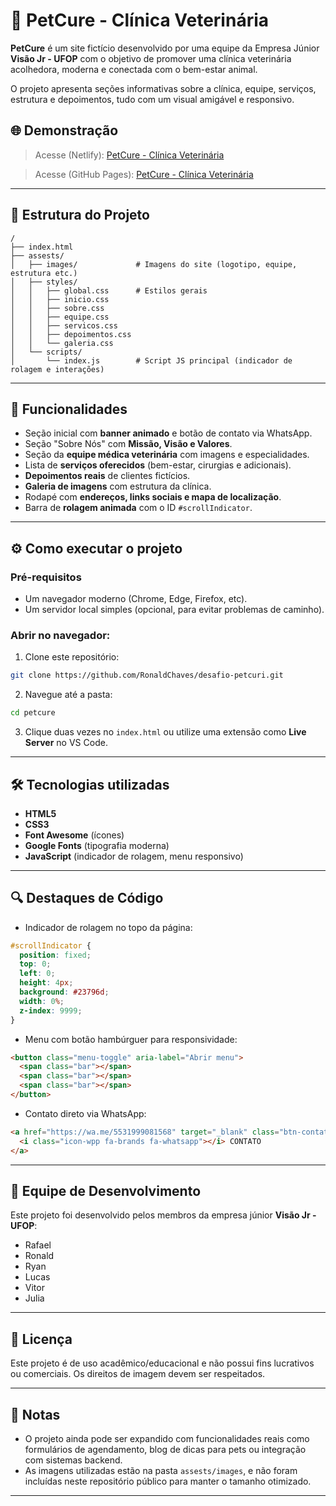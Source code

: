 # 🐾 PetCure - Clínica Veterinária

**PetCure** é um site fictício desenvolvido por uma equipe da Empresa Júnior **Visão Jr - UFOP** com o objetivo de promover uma clínica veterinária acolhedora, moderna e conectada com o bem-estar animal.

O projeto apresenta seções informativas sobre a clínica, equipe, serviços, estrutura e depoimentos, tudo com um visual amigável e responsivo.

## 🌐 Demonstração

> Acesse (Netlify): [PetCure - Clínica Veterinária](clinicapetcure.netlify.app)

> Acesse (GitHub Pages): [PetCure - Clínica Veterinária](https://ronaldchaves.github.io/desafio-petcuri/)

---

## 🧱 Estrutura do Projeto

```
/
├── index.html
├── assests/
│   ├── images/             # Imagens do site (logotipo, equipe, estrutura etc.)
│   ├── styles/
│   │   ├── global.css      # Estilos gerais
│   │   ├── inicio.css
│   │   ├── sobre.css
│   │   ├── equipe.css
│   │   ├── servicos.css
│   │   ├── depoimentos.css
│   │   └── galeria.css
│   └── scripts/
│       └── index.js        # Script JS principal (indicador de rolagem e interações)
```

---

## 🚀 Funcionalidades

- Seção inicial com **banner animado** e botão de contato via WhatsApp.
- Seção "Sobre Nós" com **Missão, Visão e Valores**.
- Seção da **equipe médica veterinária** com imagens e especialidades.
- Lista de **serviços oferecidos** (bem-estar, cirurgias e adicionais).
- **Depoimentos reais** de clientes fictícios.
- **Galeria de imagens** com estrutura da clínica.
- Rodapé com **endereços, links sociais e mapa de localização**.
- Barra de **rolagem animada** com o ID `#scrollIndicator`.

---

## ⚙️ Como executar o projeto

### Pré-requisitos

- Um navegador moderno (Chrome, Edge, Firefox, etc).
- Um servidor local simples (opcional, para evitar problemas de caminho).

### Abrir no navegador:

1. Clone este repositório:

```bash
git clone https://github.com/RonaldChaves/desafio-petcuri.git
```

2. Navegue até a pasta:

```bash
cd petcure
```

3. Clique duas vezes no `index.html` ou utilize uma extensão como **Live Server** no VS Code.

---

## 🛠️ Tecnologias utilizadas

- **HTML5**
- **CSS3**
- **Font Awesome** (ícones)
- **Google Fonts** (tipografia moderna)
- **JavaScript** (indicador de rolagem, menu responsivo)

---

## 🔍 Destaques de Código

- Indicador de rolagem no topo da página:
```css
#scrollIndicator {
  position: fixed;
  top: 0;
  left: 0;
  height: 4px;
  background: #23796d;
  width: 0%;
  z-index: 9999;
}
```

- Menu com botão hambúrguer para responsividade:
```html
<button class="menu-toggle" aria-label="Abrir menu">
  <span class="bar"></span>
  <span class="bar"></span>
  <span class="bar"></span>
</button>
```

- Contato direto via WhatsApp:
```html
<a href="https://wa.me/5531999081568" target="_blank" class="btn-contato">
  <i class="icon-wpp fa-brands fa-whatsapp"></i> CONTATO
</a>
```

---

## 👥 Equipe de Desenvolvimento

Este projeto foi desenvolvido pelos membros da empresa júnior **Visão Jr - UFOP**:

- Rafael 
- Ronald 
- Ryan 
- Lucas 
- Vitor 
- Julia 

---

## 📄 Licença

Este projeto é de uso acadêmico/educacional e não possui fins lucrativos ou comerciais. Os direitos de imagem devem ser respeitados.

---

## 📌 Notas

- O projeto ainda pode ser expandido com funcionalidades reais como formulários de agendamento, blog de dicas para pets ou integração com sistemas backend.
- As imagens utilizadas estão na pasta `assests/images`, e não foram incluídas neste repositório público para manter o tamanho otimizado.

---
